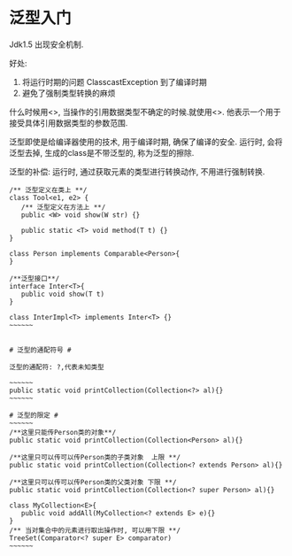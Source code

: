 # 泛型入门 #
Jdk1.5 出现安全机制.

好处:
1. 将运行时期的问题 ClasscastException 到了编译时期
2. 避免了强制类型转换的麻烦

什么时候用<>, 当操作的引用数据类型不确定的时候.就使用<>.
他表示一个用于接受具体引用数据类型的参数范围.

泛型即使是给编译器使用的技术, 用于编译时期, 确保了编译的安全.
运行时, 会将泛型去掉, 生成的class是不带泛型的, 称为泛型的擦除.

泛型的补偿: 运行时, 通过获取元素的类型进行转换动作,
不用进行强制转换.

```
/** 泛型定义在类上 **/
class Tool<e1, e2> {
   /** 泛型定义在方法上 **/
   public <W> void show(W str) {}

   public static <T> void method(T t) {}
}

class Person implements Comparable<Person>{
}

/**泛型接口**/
interface Inter<T>{
   public void show(T t)
}

class InterImpl<T> implements Inter<T> {}
~~~~~~


# 泛型的通配符号 #

泛型的通配符: ?,代表未知类型

~~~~~~
public static void printCollection(Collection<?> al){}
~~~~~~

# 泛型的限定 #
~~~~~~
/**这里只能传Person类的对象**/
public static void printCollection(Collection<Person> al){}

/**这里只可以传可以传Person类的子类对象  上限 **/
public static void printCollection(Collection<? extends Person> al){}

/**这里只可以传可以传Person类的父类对象 下限 **/
public static void printCollection(Collection<? super Person> al){}

class MyCollection<E>{
   public void addAll(MyCollection<? extends E> e){}
}
/** 当对集合中的元素进行取出操作时, 可以用下限 **/
TreeSet(Comparator<? super E> comparator)
~~~~~~